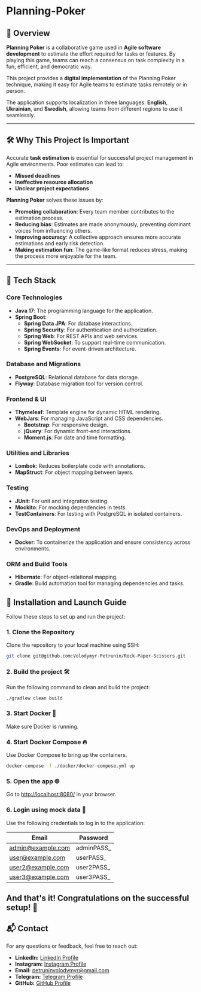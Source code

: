 # Planning-Poker

## 🎯 Overview

**Planning Poker** is a collaborative game used in **Agile software development** to estimate the effort required for tasks or features. By playing this game, teams can reach a consensus on task complexity in a fun, efficient, and democratic way.

This project provides a **digital implementation** of the Planning Poker technique,
making it easy for Agile teams to estimate tasks remotely or in person.

The application supports localization in three languages: **English**, **Ukrainian**, and **Swedish**,
allowing teams from different regions to use it seamlessly.

---

## 🛠️ Why This Project Is Important

Accurate **task estimation** is essential for successful project management in Agile environments. Poor estimates can lead to:

- **Missed deadlines**
- **Ineffective resource allocation**
- **Unclear project expectations**

**Planning Poker** solves these issues by:

- **Promoting collaboration**: Every team member contributes to the estimation process.
- **Reducing bias**: Estimates are made anonymously, preventing dominant voices from influencing others.
- **Improving accuracy**: A collective approach ensures more accurate estimations and early risk detection.
- **Making estimation fun**: The game-like format reduces stress, making the process more enjoyable for the team.

---

## 🧰 Tech Stack

### **Core Technologies**
- **Java 17**: The programming language for the application.
- **Spring Boot**:
    - **Spring Data JPA**: For database interactions.
    - **Spring Security**: For authentication and authorization.
    - **Spring Web**: For REST APIs and web services.
    - **Spring WebSocket**: To support real-time communication.
    - **Spring Events**: For event-driven architecture.

### **Database and Migrations**
- **PostgreSQL**: Relational database for data storage.
- **Flyway**: Database migration tool for version control.

### **Frontend & UI**
- **Thymeleaf**: Template engine for dynamic HTML rendering.
- **WebJars**: For managing JavaScript and CSS dependencies.
    - **Bootstrap**: For responsive design.
    - **jQuery**: For dynamic front-end interactions.
    - **Moment.js**: For date and time formatting.

### **Utilities and Libraries**
- **Lombok**: Reduces boilerplate code with annotations.
- **MapStruct**: For object mapping between layers.

### **Testing**
- **JUnit**: For unit and integration testing.
- **Mockito**: For mocking dependencies in tests.
- **TestContainers**: For testing with PostgreSQL in isolated containers.

### **DevOps and Deployment**
- **Docker**: To containerize the application and ensure consistency across environments.

### **ORM and Build Tools**
- **Hibernate**: For object-relational mapping.
- **Gradle**: Build automation tool for managing dependencies and tasks.



## 🚀 Installation and Launch Guide

Follow these steps to set up and run the project:

### 1. **Clone the Repository**
Clone the repository to your local machine using SSH:

```bash
git clone git@github.com:Volodymyr-Petrunin/Rock-Paper-Scissors.git
```

### 2. **Build the project** 🛠️  
   Run the following command to clean and build the project:  
   
```bash
./gradlew clean build
```

### 3. **Start Docker** 🐳  
   Make sure Docker is running.

### 4. **Start Docker Compose** 🔥  
   Use Docker Compose to bring up the containers.
    
```bash
docker-compose -f ./docker/docker-compose.yml up
```

### 5. **Open the app** 🌐  
   Go to [http://localhost:8080/](http://localhost:8080/) in your browser.

### 6. **Login using mock data** 🔑  
Use the following credentials to log in to the application:

| Email                   | Password   |
|-------------------------|------------|
| admin@example.com       | adminPASS_ |
| user@example.com        | userPASS_  |
| user2@example.com       | user2PASS_ |
| user3@example.com       | user3PASS_ |

## And that's it! Congratulations on the successful setup! 🎉


## 📬 Contact
For any questions or feedback, feel free to reach out:
- **LinkedIn:** [LinkedIn Profile](https://www.linkedin.com/in/volodymyr-petrunin/)
- **Instagram:** [Instagram Profile](https://www.instagram.com/vovapetrunin/)
- **Email:** petruninvolodymyr@gmail.com
- **Telegram:** [Telegram Profile](https://t.me/VolodymyrPetrunin)
- **GitHub:** [GitHub Profile](https://github.com/Volodymyr-Petrunin)
